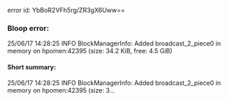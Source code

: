 error id: YbBoR2VFh5rg/ZR3gX6Uww==
### Bloop error:

25/06/17 14:28:25 INFO BlockManagerInfo: Added broadcast_2_piece0 in memory on hpomen:42395 (size: 34.2 KiB, free: 4.5 GiB)
#### Short summary: 

25/06/17 14:28:25 INFO BlockManagerInfo: Added broadcast_2_piece0 in memory on hpomen:42395 (size: 3...